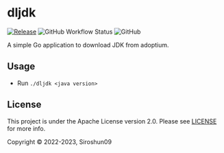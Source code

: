 # dljdk

[![Release](https://img.shields.io/github/release/Siroshun09/dljdk)](https://github.com/Siroshun09/dljdk/releases/latest)
![GitHub Workflow Status](https://img.shields.io/github/actions/workflow/status/Siroshun09/dljdk/ci.yml?branch=master)
![GitHub](https://img.shields.io/github/license/Siroshun09/dljdk)

A simple Go application to download JDK from adoptium.

## Usage

- Run `./dljdk <java version>`

## License

This project is under the Apache License version 2.0. Please see [LICENSE](LICENSE) for more info.

Copyright © 2022-2023, Siroshun09
